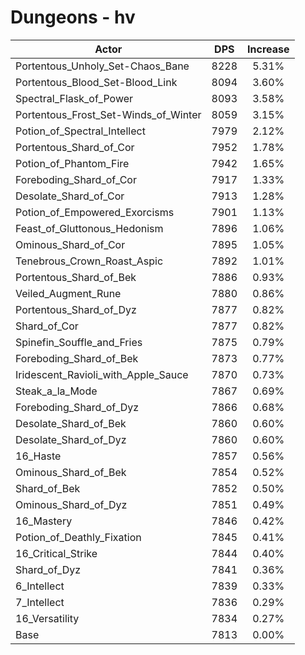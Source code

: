 # Dungeons - hv
| Actor | DPS | Increase |
|---|:---:|:---:|
|Portentous_Unholy_Set-Chaos_Bane|8228|5.31%|
|Portentous_Blood_Set-Blood_Link|8094|3.60%|
|Spectral_Flask_of_Power|8093|3.58%|
|Portentous_Frost_Set-Winds_of_Winter|8059|3.15%|
|Potion_of_Spectral_Intellect|7979|2.12%|
|Portentous_Shard_of_Cor|7952|1.78%|
|Potion_of_Phantom_Fire|7942|1.65%|
|Foreboding_Shard_of_Cor|7917|1.33%|
|Desolate_Shard_of_Cor|7913|1.28%|
|Potion_of_Empowered_Exorcisms|7901|1.13%|
|Feast_of_Gluttonous_Hedonism|7896|1.06%|
|Ominous_Shard_of_Cor|7895|1.05%|
|Tenebrous_Crown_Roast_Aspic|7892|1.01%|
|Portentous_Shard_of_Bek|7886|0.93%|
|Veiled_Augment_Rune|7880|0.86%|
|Portentous_Shard_of_Dyz|7877|0.82%|
|Shard_of_Cor|7877|0.82%|
|Spinefin_Souffle_and_Fries|7875|0.79%|
|Foreboding_Shard_of_Bek|7873|0.77%|
|Iridescent_Ravioli_with_Apple_Sauce|7870|0.73%|
|Steak_a_la_Mode|7867|0.69%|
|Foreboding_Shard_of_Dyz|7866|0.68%|
|Desolate_Shard_of_Bek|7860|0.60%|
|Desolate_Shard_of_Dyz|7860|0.60%|
|16_Haste|7857|0.56%|
|Ominous_Shard_of_Bek|7854|0.52%|
|Shard_of_Bek|7852|0.50%|
|Ominous_Shard_of_Dyz|7851|0.49%|
|16_Mastery|7846|0.42%|
|Potion_of_Deathly_Fixation|7845|0.41%|
|16_Critical_Strike|7844|0.40%|
|Shard_of_Dyz|7841|0.36%|
|6_Intellect|7839|0.33%|
|7_Intellect|7836|0.29%|
|16_Versatility|7834|0.27%|
|Base|7813|0.00%|
